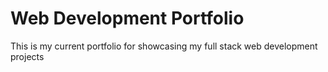 # Web Development Portfolio

This is my current portfolio for showcasing my full stack web development projects
